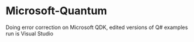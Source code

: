 # Microsoft-Quantum
Doing error correction on Microsoft QDK, edited versions of Q# examples run is Visual Studio 
